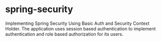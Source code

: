 # spring-security
Implementing Spring Security Using Basic Auth and Security Context Holder.
The application uses session based authentication to implement authentication and role based authorization for its users.

